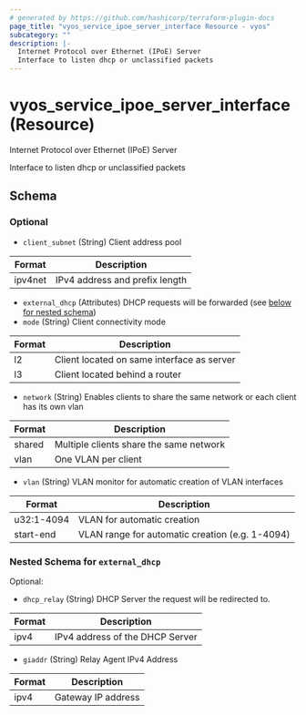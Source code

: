 ```yaml
---
# generated by https://github.com/hashicorp/terraform-plugin-docs
page_title: "vyos_service_ipoe_server_interface Resource - vyos"
subcategory: ""
description: |-
  Internet Protocol over Ethernet (IPoE) Server
  Interface to listen dhcp or unclassified packets
---
```


# vyos_service_ipoe_server_interface (Resource)

Internet Protocol over Ethernet (IPoE) Server

Interface to listen dhcp or unclassified packets



<!-- schema generated by tfplugindocs -->
## Schema

### Optional

- `client_subnet` (String) Client address pool

|  Format  |  Description  |
|----------|---------------|
|  ipv4net  |  IPv4 address and prefix length  |
- `external_dhcp` (Attributes) DHCP requests will be forwarded (see [below for nested schema](#nestedatt--external_dhcp))
- `mode` (String) Client connectivity mode

|  Format  |  Description  |
|----------|---------------|
|  l2  |  Client located on same interface as server  |
|  l3  |  Client located behind a router  |
- `network` (String) Enables clients to share the same network or each client has its own vlan

|  Format  |  Description  |
|----------|---------------|
|  shared  |  Multiple clients share the same network  |
|  vlan  |  One VLAN per client  |
- `vlan` (String) VLAN monitor for automatic creation of VLAN interfaces

|  Format  |  Description  |
|----------|---------------|
|  u32:1-4094  |  VLAN for automatic creation  |
|  start-end  |  VLAN range for automatic creation (e.g. 1-4094)  |

<a id="nestedatt--external_dhcp"></a>
### Nested Schema for `external_dhcp`

Optional:

- `dhcp_relay` (String) DHCP Server the request will be redirected to.

|  Format  |  Description  |
|----------|---------------|
|  ipv4  |  IPv4 address of the DHCP Server  |
- `giaddr` (String) Relay Agent IPv4 Address

|  Format  |  Description  |
|----------|---------------|
|  ipv4  |  Gateway IP address  |
